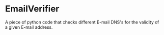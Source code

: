 # EmailVerifier
A piece of python code that checks different E-mail DNS's for the validity of a given E-mail address.
